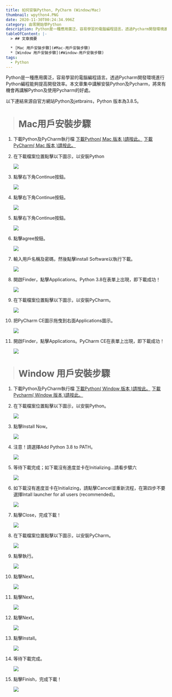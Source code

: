 ```yaml
---
title: 如何安裝Python, PyCharm (Window/Mac)
thumbnail: wpython4.PNG
date: 2020-11-30T00:24:34.996Z
category: 由零開始學Python
description: Python是一種應用廣泛，容易學習的電腦編程語言。透過Pycharm開發環境進行Python編程能夠提高開發效率。本文章集中講解安裝Python及Pycharm，將來有機會再講下Python及使用Pycharm的好處。
tableOfContent: |-
  > ## 文章摘要

  * [Mac 用戶安裝步驟](#Mac-用戶安裝步驟)
  * [Window 用戶安裝步驟](#Window-用戶安裝步驟)
tags:
  - Python
---
```

Python是一種應用廣泛，容易學習的電腦編程語言。透過Pycharm開發環境進行Python編程能夠提高開發效率。本文章集中講解安裝Python及Pycharm，將來有機會再講解Python及使用Pycharm的好處。

以下連結來源自官方網站Python及jetbrains，Python 版本為3.8.5。

> # Mac用戶安裝步驟

1. 下載Python及PyCharm執行檔
   [下載Python( Mac 版本 )請按此。](https://www.python.org/ftp/python/3.8.5/python-3.8.5-macosx10.9.pkg)
   [下載PyCharm( Mac 版本 )請按此。](https://www.jetbrains.com/pycharm/download/download-thanks.html?platform=mac&code=PCC)
2. 在下載檔案位置點擊以下圖示，以安裝Python

   ![](macpython0.png)
3. 點擊右下角Continue按鈕。

   ![](macpython1.png)
4. 點擊右下角Continue按鈕。

   ![](macpython2.png)
5. 點擊右下角Continue按鈕。

   ![](macpython3.png)
6. 點擊agree按鈕。

   ![](macpython4.png)
7. 輸入用戶名稱及密碼，然後點擊install Software以執行下載。

   ![](macpython5.png)
8. 開啟Finder，點擊Applications。Python 3.8在表單上岀現，即下載成功！

   ![](macpython6.png)
9. 在下載檔案位置點擊以下圖示，以安裝PyCharm。

   ![](macpycharm0.png)
10. 把PyCharm CE圖示拖曳到右面Applications圖示。

    ![](macpycharm1.png)
11. 開啟Finder，點擊Applications。PyCharm CE在表單上岀現，即下載成功！

    ![](macpycharm2.png)

> # Window 用戶安裝步驟

1. 下載Python及PyCharm執行檔
   [下載Python( Window 版本 )請按此。](https://www.python.org/ftp/python/3.8.5/python-3.8.5.exe)
   [下載Pycharm( Window 版本 )請按此。](https://www.jetbrains.com/pycharm/download/download-thanks.html?platform=windows&code=PCC)
2. 在下載檔案位置點擊以下圖示，以安裝Python。

   ![](wpython1.PNG)
3. 點擊Install Now。

   ![](wpython2.PNG)
4. 注意！請選擇Add Python 3.8 to PATH。

   ![](wpython3.PNG)
5. 等待下載完成；如下載沒有進度並卡在Initializing...請看步驟六

   ![](wpython4.PNG)
6. 如下載沒有進度並卡在Initializing，請點擊Cancel並重新流程，在第四步不要選擇Intall launcher for all users (recommended)。

   ![](wpython3b.PNG)
7. 點擊Close，完成下載！

   ![](wpython5.PNG)
8. 在下載檔案位置點擊以下圖示，以安裝PyCharm。

   ![](wpycharm1.PNG)
9. 點擊執行。

   ![](wpycharm2.PNG)
10. 點擊Next。

    ![](wpycharm3.PNG)
11. 點擊Next。

    ![](wpycharm4.PNG)
12. 點擊Next。

    ![](wpycharm5.PNG)
13. 點擊Install。

    ![](wpycharm6.PNG)
14. 等待下載完成。

    ![](wpycharm7.PNG)
15. 點擊Finish，完成下載！

    ![](wpycharm8.PNG)